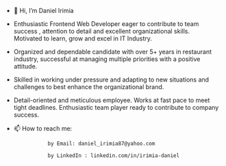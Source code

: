 - 👋 Hi, I’m  Daniel Irimia 

- Enthusiastic Frontend Web Developer eager to contribute to team success , attention to detail and excellent organizational skills. Motivated to learn, grow and excel in IT Industry.
- Organized and dependable candidate with over 5+ years in restaurant industry, successful at managing multiple priorities with a positive attitude.
- Skilled in working under pressure and adapting to new situations and challenges to best enhance the organizational brand.
- Detail-oriented and meticulous employee. Works at fast pace to meet tight deadlines. Enthusiastic team player ready to contribute to company success.

- 📫 How to reach me:

                 by Email: daniel_irimia87@yahoo.com  
                 
                 by LinkedIn : linkedin.com/in/irimia-daniel

<!---
Daniel Irimia is a ✨ special ✨ repository because its `README.md` (this file) appears on your GitHub profile.
You can click the Preview link to take a look at your changes.
--->
